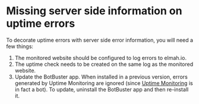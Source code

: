# Missing server side information on uptime errorsTo decorate uptime errors with server side error information, you will need a few things:1. The monitored website should be configured to log errors to elmah.io.
2. The uptime check needs to be created on the same log as the monitored website.
3. Update the BotBuster app. When installed in a previous version, errors generated by Uptime Monitoring are ignored (since [Uptime Monitoring](https://elmah.io/features/uptimemonitoring/) is in fact a bot). To update, uninstall the BotBuster app and then re-install it.